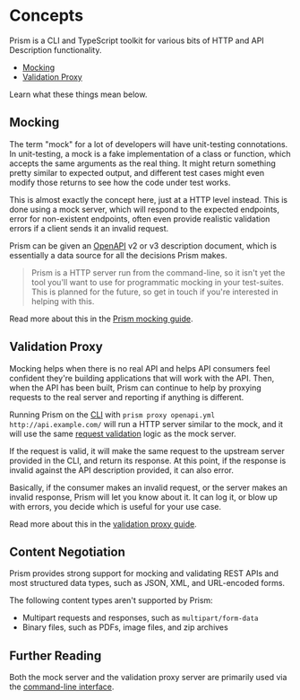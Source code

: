 # Concepts

Prism is a CLI and TypeScript toolkit for various bits of HTTP and API Description functionality. 

- [Mocking](#mocking)
- [Validation Proxy](#validation-proxy)

Learn what these things mean below.

## Mocking

The term "mock" for a lot of developers will have unit-testing connotations. In unit-testing, a mock is a fake implementation of a class or function, which accepts the same arguments as the real thing. It might return something pretty similar to expected output, and different test cases might even modify those returns to see how the code under test works.

This is almost exactly the concept here, just at a HTTP level instead. This is
done using a mock server, which will respond to the expected endpoints, error
for non-existent endpoints, often even provide realistic validation errors if a
client sends it an invalid request.

Prism can be given an [OpenAPI](https://www.openapis.org/) v2 or v3 description
document, which is essentially a data source for all the decisions Prism makes.

<!-- theme: info -->
> Prism is a HTTP server run from the command-line, so it isn't yet the tool you'll want to use for programmatic mocking in your test-suites. This is planned for the future, so get in touch if you're interested in helping with this.

Read more about this in the [Prism mocking guide](../guides/01-mocking.md).

## Validation Proxy

Mocking helps when there is no real API and helps API consumers feel confident they're 
building applications that will work with the API. Then, when the API has been built, 
Prism can continue to help by proxying requests to the real server and reporting if anything is different. 

Running Prism on the [CLI](./03-cli.md) with `prism proxy openapi.yml http://api.example.com/` 
will run a HTTP server similar to the mock, and it will use the same
[request validation](../guides/02-request-validation.md) logic as the mock server. 

If the request is valid, it will make the same request to the upstream server provided in 
the CLI, and return its response. At this point, if the response is invalid against the API 
description provided, it can also error. 

Basically, if the consumer makes an invalid request, or the server makes an invalid response, 
Prism will let you know about it. It can log it, or blow up with errors, you decide which 
is useful for your use case.

Read more about this in the [validation proxy guide](../guides/03-validation-proxy.md).

## Content Negotiation

Prism provides strong support for mocking and validating REST APIs and most structured data types, such as JSON, XML, and URL-encoded forms. 

The following content types aren't supported by Prism:

* Multipart requests and responses, such as `multipart/form-data`
* Binary files, such as PDFs, image files, and zip archives

## Further Reading

Both the mock server and the validation proxy server are primarily used via the [command-line interface](./03-cli.md).
